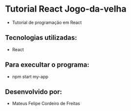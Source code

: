# Tutorial React Jogo-da-velha
- Tutorial de programação em React

## Tecnologias utilizadas:
- React

## Para execultar o programa:
- npm start my-app

## Desenvolvido por:
- Mateus Felipe Cordeiro de Freitas
